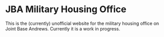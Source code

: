 # JBA Military Housing Office
This is the (currently) unofficial website for the military housing office on Joint Base Andrews. Currently it is a work in progress.
